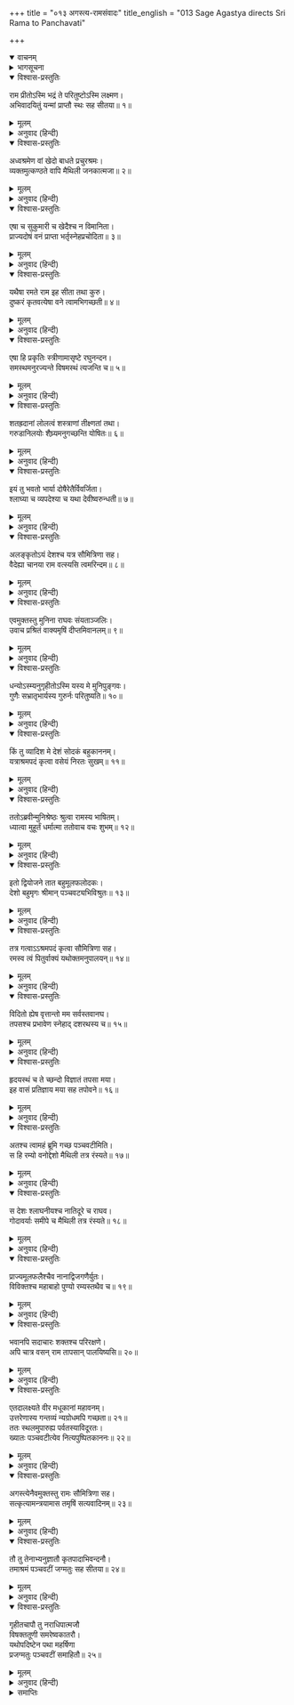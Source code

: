 +++
title = "०१३ अगस्त्य-रामसंवादः"
title_english = "013 Sage Agastya directs Sri Rama to Panchavati"

+++
<details open><summary>वाचनम्</summary>
<div caption="श्रीराम-हरिसीताराममूर्ति-घनपाठिभ्यां वचनम्" class="audioEmbed" src="https://archive.org/download/Ramayana-recitation-Sriram-harisItArAmamUrti-Ghanapaati-v2/Kanda_3/Kanda_3_ARK-013-Agastya_Rama_Samvadaha.mp3"></div>
</details>

<details><summary>भागसूचना</summary>

13. महर्षि अगस्त्यका श्रीरामके प्रति अपनी प्रसन्नता प्रकट करके सीताकी प्रशंसा करना, श्रीरामके पूछनेपर उन्हें पञ्चवटीमें आश्रम बनाकर रहनेका आदेश देना तथा श्रीराम आदिका प्रस्थान
</details>

<details open><summary>विश्वास-प्रस्तुतिः</summary>

राम प्रीतोऽस्मि भद्रं ते परितुष्टोऽस्मि लक्ष्मण।  
अभिवादयितुं यन्मां प्राप्तौ स्थः सह सीतया॥ १॥
</details>

<details><summary>मूलम्</summary>

राम प्रीतोऽस्मि भद्रं ते परितुष्टोऽस्मि लक्ष्मण।  
अभिवादयितुं यन्मां प्राप्तौ स्थः सह सीतया॥ १॥
</details>

<details><summary>अनुवाद (हिन्दी)</summary>

‘श्रीराम! आपका कल्याण हो। मैं आपपर बहुत प्रसन्न हूँ। लक्ष्मण! मैं तुमपर भी बहुत संतुष्ट हूँ। आप दोनों भाई मुझे प्रणाम करनेके लिये जो सीताके साथ यहाँतक आये, इससे मुझे बड़ी प्रसन्नता हुई है॥ १॥
</details>

<details open><summary>विश्वास-प्रस्तुतिः</summary>

अध्वश्रमेण वां खेदो बाधते प्रचुरश्रमः।  
व्यक्तमुत्कण्ठते वापि मैथिली जनकात्मजा॥ २॥
</details>

<details><summary>मूलम्</summary>

अध्वश्रमेण वां खेदो बाधते प्रचुरश्रमः।  
व्यक्तमुत्कण्ठते वापि मैथिली जनकात्मजा॥ २॥
</details>

<details><summary>अनुवाद (हिन्दी)</summary>

‘रास्ता चलनेके परिश्रमसे आपलोगोंको बहुत थकावट हुई है। इसके कारण जो कष्ट हुआ है, वह आप दोनोंको पीड़ा दे रहा होगा। मिथिलेशकुमारी जानकी भी अपनी थकावट दूर करनेके लिये अधिक उत्कण्ठित है, यह बात स्पष्ट ही जान पड़ती है॥ २॥
</details>

<details open><summary>विश्वास-प्रस्तुतिः</summary>

एषा च सुकुमारी च खेदैश्च न विमानिता।  
प्राज्यदोषं वनं प्राप्ता भर्तृस्नेहप्रचोदिता॥ ३॥
</details>

<details><summary>मूलम्</summary>

एषा च सुकुमारी च खेदैश्च न विमानिता।  
प्राज्यदोषं वनं प्राप्ता भर्तृस्नेहप्रचोदिता॥ ३॥
</details>

<details><summary>अनुवाद (हिन्दी)</summary>

‘यह सुकुमारी है और इससे पहले इसे ऐसे दुःखोंका सामना नहीं करना पड़ा है। वनमें अनेक प्रकारके कष्ट होते हैं, फिर भी यह पतिप्रेमसे प्रेरित होकर यहाँ आयी है॥ ३॥
</details>

<details open><summary>विश्वास-प्रस्तुतिः</summary>

यथैषा रमते राम इह सीता तथा कुरु।  
दुष्करं कृतवत्येषा वने त्वामभिगच्छती॥ ४॥
</details>

<details><summary>मूलम्</summary>

यथैषा रमते राम इह सीता तथा कुरु।  
दुष्करं कृतवत्येषा वने त्वामभिगच्छती॥ ४॥
</details>

<details><summary>अनुवाद (हिन्दी)</summary>

‘श्रीराम! जिस प्रकार सीताका यहाँ मन लगे—जैसे भी यह प्रसन्न रहे, वही कार्य आप करें। वनमें आपके साथ आकर इसने दुष्कर कार्य किया है॥ ४॥
</details>

<details open><summary>विश्वास-प्रस्तुतिः</summary>

एषा हि प्रकृतिः स्त्रीणामासृष्टे रघुनन्दन।  
समस्थमनुरज्यन्ते विषमस्थं त्यजन्ति च॥ ५॥
</details>

<details><summary>मूलम्</summary>

एषा हि प्रकृतिः स्त्रीणामासृष्टे रघुनन्दन।  
समस्थमनुरज्यन्ते विषमस्थं त्यजन्ति च॥ ५॥
</details>

<details><summary>अनुवाद (हिन्दी)</summary>

‘रघुनन्दन! सृष्टिकालसे लेकर अबतक स्त्रियोंका प्रायः यही स्वभाव रहता आया है कि यदि पति सम अवस्थामें है अर्थात् धनधान्यसे सम्पन्न, स्वस्थ एवं सुखी है, तब तो वे उसमें अनुराग रखती हैं, परंतु यदि वह विषम अवस्थामें पड़ जाता है—दरिद्र एवं रोगी हो जाता है, तब उसे त्याग देती हैं॥ ५॥
</details>

<details open><summary>विश्वास-प्रस्तुतिः</summary>

शतह्रदानां लोलत्वं शस्त्राणां तीक्ष्णतां तथा।  
गरुडानिलयोः शैघ्र्यमनुगच्छन्ति योषितः॥ ६॥
</details>

<details><summary>मूलम्</summary>

शतह्रदानां लोलत्वं शस्त्राणां तीक्ष्णतां तथा।  
गरुडानिलयोः शैघ्र्यमनुगच्छन्ति योषितः॥ ६॥
</details>

<details><summary>अनुवाद (हिन्दी)</summary>

‘स्त्रियाँ विद्युत् की चपलता, शस्त्रोंकी तीक्ष्णता तथा गरुड एवं वायुकी तीव्र गतिका अनुसरण करती हैं॥
</details>

<details open><summary>विश्वास-प्रस्तुतिः</summary>

इयं तु भवतो भार्या दोषैरेतैर्विवर्जिता।  
श्लाघ्या च व्यपदेश्या च यथा देवीष्वरुन्धती॥ ७॥
</details>

<details><summary>मूलम्</summary>

इयं तु भवतो भार्या दोषैरेतैर्विवर्जिता।  
श्लाघ्या च व्यपदेश्या च यथा देवीष्वरुन्धती॥ ७॥
</details>

<details><summary>अनुवाद (हिन्दी)</summary>

‘आपकी यह धर्मपत्नी सीता इन सब दोषोंसे रहित है। स्पृहणीय एवं पतिव्रताओंमें उसी तरह अग्रगण्य है, जैसे देवियोंमें अरुन्धती॥ ७॥
</details>

<details open><summary>विश्वास-प्रस्तुतिः</summary>

अलङ्कृतोऽयं देशश्च यत्र सौमित्रिणा सह।  
वैदेह्या चानया राम वत्स्यसि त्वमरिन्दम॥ ८॥
</details>

<details><summary>मूलम्</summary>

अलङ्कृतोऽयं देशश्च यत्र सौमित्रिणा सह।  
वैदेह्या चानया राम वत्स्यसि त्वमरिन्दम॥ ८॥
</details>

<details><summary>अनुवाद (हिन्दी)</summary>

‘शत्रुदमन श्रीराम! आजसे इस देशकी शोभा बढ़ गयी, जहाँ सुमित्राकुमार लक्ष्मण और विदेहनन्दिनी सीताके साथ आप निवास करेंगे’॥ ८॥
</details>

<details open><summary>विश्वास-प्रस्तुतिः</summary>

एवमुक्तस्तु मुनिना राघवः संयताञ्जलिः।  
उवाच प्रश्रितं वाक्यमृषिं दीप्तमिवानलम्॥ ९॥
</details>

<details><summary>मूलम्</summary>

एवमुक्तस्तु मुनिना राघवः संयताञ्जलिः।  
उवाच प्रश्रितं वाक्यमृषिं दीप्तमिवानलम्॥ ९॥
</details>

<details><summary>अनुवाद (हिन्दी)</summary>

मुनिके ऐसा कहनेपर श्रीरामचन्द्रजीने प्रज्वलित अग्निके समान तेजस्वी उन महर्षिसे दोनों हाथ जोड़कर यह विनययुक्त बात कही—॥ ९॥
</details>

<details open><summary>विश्वास-प्रस्तुतिः</summary>

धन्योऽस्म्यनुगृहीतोऽस्मि यस्य मे मुनिपुङ्गवः।  
गुणैः सभ्रातृभार्यस्य गुरुर्नः परितुष्यति॥ १०॥
</details>

<details><summary>मूलम्</summary>

धन्योऽस्म्यनुगृहीतोऽस्मि यस्य मे मुनिपुङ्गवः।  
गुणैः सभ्रातृभार्यस्य गुरुर्नः परितुष्यति॥ १०॥
</details>

<details><summary>अनुवाद (हिन्दी)</summary>

‘भाई और पत्नीसहित जिसके अर्थात् मेरे गुणोंसे हमारे गुरुदेव मुनिवर अगस्त्यजी यदि संतुष्ट हो रहे हैं, तब तो मैं धन्य हूँ, मुझपर मुनीश्वरका महान् अनुग्रह है॥
</details>

<details open><summary>विश्वास-प्रस्तुतिः</summary>

किं तु व्यादिश मे देशं सोदकं बहुकाननम्।  
यत्राश्रमपदं कृत्वा वसेयं निरतः सुखम्॥ ११॥
</details>

<details><summary>मूलम्</summary>

किं तु व्यादिश मे देशं सोदकं बहुकाननम्।  
यत्राश्रमपदं कृत्वा वसेयं निरतः सुखम्॥ ११॥
</details>

<details><summary>अनुवाद (हिन्दी)</summary>

‘परंतु मुने! अब आप मुझे ऐसा कोई स्थान बताइये जहाँ बहुत-से वन हों, जलकी भी सुविधा हो तथा जहाँ आश्रम बनाकर मैं सुखपूर्वक सानन्द निवास कर सकूँ’॥ ११॥
</details>

<details open><summary>विश्वास-प्रस्तुतिः</summary>

ततोऽब्रवीन्मुनिश्रेष्ठः श्रुत्वा रामस्य भाषितम्।  
ध्यात्वा मुहूर्तं धर्मात्मा ततोवाच वचः शुभम्॥ १२॥
</details>

<details><summary>मूलम्</summary>

ततोऽब्रवीन्मुनिश्रेष्ठः श्रुत्वा रामस्य भाषितम्।  
ध्यात्वा मुहूर्तं धर्मात्मा ततोवाच वचः शुभम्॥ १२॥
</details>

<details><summary>अनुवाद (हिन्दी)</summary>

श्रीरामका यह कथन सुनकर मुनिश्रेष्ठ धर्मात्मा अगस्त्यने दो घड़ीतक कुछ सोच-विचार किया। तदनन्तर वे यह शुभ वचन बोले—॥ १२॥
</details>

<details open><summary>विश्वास-प्रस्तुतिः</summary>

इतो द्वियोजने तात बहुमूलफलोदकः।  
देशो बहुमृगः श्रीमान् पञ्चवट्यभिविश्रुतः॥ १३॥
</details>

<details><summary>मूलम्</summary>

इतो द्वियोजने तात बहुमूलफलोदकः।  
देशो बहुमृगः श्रीमान् पञ्चवट्यभिविश्रुतः॥ १३॥
</details>

<details><summary>अनुवाद (हिन्दी)</summary>

‘तात! यहाँसे दो योजनकी दूरीपर पञ्चवटी नामसे विख्यात एक बहुत ही सुन्दर स्थान है, जहाँ बहुत-से मृग रहते हैं तथा फल-मूल और जलकी अधिक सुविधा है॥
</details>

<details open><summary>विश्वास-प्रस्तुतिः</summary>

तत्र गत्वाऽऽश्रमपदं कृत्वा सौमित्रिणा सह।  
रमस्व त्वं पितुर्वाक्यं यथोक्तमनुपालयन्॥ १४॥
</details>

<details><summary>मूलम्</summary>

तत्र गत्वाऽऽश्रमपदं कृत्वा सौमित्रिणा सह।  
रमस्व त्वं पितुर्वाक्यं यथोक्तमनुपालयन्॥ १४॥
</details>

<details><summary>अनुवाद (हिन्दी)</summary>

‘वहीं जाकर लक्ष्मणके साथ आप आश्रम बनाइये और पिताकी यथोक्त आज्ञाका पालन करते हुए वहाँ सुखपूर्वक निवास कीजिये॥ १४॥
</details>

<details open><summary>विश्वास-प्रस्तुतिः</summary>

विदितो ह्येष वृत्तान्तो मम सर्वस्तवानघ।  
तपसश्च प्रभावेण स्नेहाद् दशरथस्य च॥ १५॥
</details>

<details><summary>मूलम्</summary>

विदितो ह्येष वृत्तान्तो मम सर्वस्तवानघ।  
तपसश्च प्रभावेण स्नेहाद् दशरथस्य च॥ १५॥
</details>

<details><summary>अनुवाद (हिन्दी)</summary>

‘अनघ! आपका और राजा दशरथका यह सारा वृत्तान्त मुझे अपनी तपस्याके प्रभावसे तथा आपके प्रति स्नेह होनेके कारण अच्छी तरह विदित है॥ १५॥
</details>

<details open><summary>विश्वास-प्रस्तुतिः</summary>

हृदयस्थं च ते च्छन्दो विज्ञातं तपसा मया।  
इह वासं प्रतिज्ञाय मया सह तपोवने॥ १६॥
</details>

<details><summary>मूलम्</summary>

हृदयस्थं च ते च्छन्दो विज्ञातं तपसा मया।  
इह वासं प्रतिज्ञाय मया सह तपोवने॥ १६॥
</details>

<details><summary>अनुवाद (हिन्दी)</summary>

‘आपने तपोवनमें मेरे साथ रहनेकी और वनवासका शेष समय यहीं बितानेकी अभिलाषा प्रकट करके भी जो यहाँसे अन्यत्र रहने योग्य स्थानके विषयमें मुझसे पूछा है, इसमें आपका हार्दिक अभिप्राय क्या है? यह मैंने अपने तपोबलसे जान लिया है (आपने ऋषियोंकी रक्षाके लिये राक्षसोंके वधकी प्रतिज्ञा की है। इस प्रतिज्ञाका निर्वाह अन्यत्रा रहनेसे ही हो सकता है; क्योंकि यहाँ राक्षसोंका आना-जाना नहीं होता)॥ १६॥
</details>

<details open><summary>विश्वास-प्रस्तुतिः</summary>

अतश्च त्वामहं ब्रूमि गच्छ पञ्चवटीमिति।  
स हि रम्यो वनोद्देशो मैथिली तत्र रंस्यते॥ १७॥
</details>

<details><summary>मूलम्</summary>

अतश्च त्वामहं ब्रूमि गच्छ पञ्चवटीमिति।  
स हि रम्यो वनोद्देशो मैथिली तत्र रंस्यते॥ १७॥
</details>

<details><summary>अनुवाद (हिन्दी)</summary>

‘इसीलिये मैं आपसे कहता हूँ कि पञ्चवटीमें जाइये। वहाँकी वनस्थली बड़ी ही रमणीय है। वहाँ मिथिलेशकुमारी सीता आनन्दपूर्वक सब ओर विचरेंगी॥
</details>

<details open><summary>विश्वास-प्रस्तुतिः</summary>

स देशः श्लाघनीयश्च नातिदूरे च राघव।  
गोदावर्याः समीपे च मैथिली तत्र रंस्यते॥ १८॥
</details>

<details><summary>मूलम्</summary>

स देशः श्लाघनीयश्च नातिदूरे च राघव।  
गोदावर्याः समीपे च मैथिली तत्र रंस्यते॥ १८॥
</details>

<details><summary>अनुवाद (हिन्दी)</summary>

‘रघुनन्दन! वह स्पृहणीय स्थान यहाँसे अधिक दूर नहीं है। गोदावरीके पास (उसीके तटपर) है, अतः मैथिलीका मन वहाँ खूब लगेगा॥ १८॥
</details>

<details open><summary>विश्वास-प्रस्तुतिः</summary>

प्राज्यमूलफलैश्चैव नानाद्विजगणैर्युतः।  
विविक्तश्च महाबाहो पुण्यो रम्यस्तथैव च॥ १९॥
</details>

<details><summary>मूलम्</summary>

प्राज्यमूलफलैश्चैव नानाद्विजगणैर्युतः।  
विविक्तश्च महाबाहो पुण्यो रम्यस्तथैव च॥ १९॥
</details>

<details><summary>अनुवाद (हिन्दी)</summary>

‘महाबाहो! वह स्थान प्रचुर फल-मूलोंसे सम्पन्न, भाँति-भाँतिके विहङ्गमोंसे सेवित, एकान्त, पवित्र और रमणीय है॥ १९॥
</details>

<details open><summary>विश्वास-प्रस्तुतिः</summary>

भवानपि सदाचारः शक्तश्च परिरक्षणे।  
अपि चात्र वसन् राम तापसान् पालयिष्यसि॥ २०॥
</details>

<details><summary>मूलम्</summary>

भवानपि सदाचारः शक्तश्च परिरक्षणे।  
अपि चात्र वसन् राम तापसान् पालयिष्यसि॥ २०॥
</details>

<details><summary>अनुवाद (हिन्दी)</summary>

‘श्रीराम! आप भी सदाचारी और ऋषियोंकी रक्षा करनेमें समर्थ हैं। अतः वहाँ रहकर तपस्वी मुनियोंका पालन कीजियेगा॥ २०॥
</details>

<details open><summary>विश्वास-प्रस्तुतिः</summary>

एतदालक्ष्यते वीर मधूकानां महावनम्।  
उत्तरेणास्य गन्तव्यं न्यग्रोधमपि गच्छता॥ २१॥  
ततः स्थलमुपारुह्य पर्वतस्याविदूरतः।  
ख्यातः पञ्चवटीत्येव नित्यपुष्पितकाननः॥ २२॥
</details>

<details><summary>मूलम्</summary>

एतदालक्ष्यते वीर मधूकानां महावनम्।  
उत्तरेणास्य गन्तव्यं न्यग्रोधमपि गच्छता॥ २१॥  
ततः स्थलमुपारुह्य पर्वतस्याविदूरतः।  
ख्यातः पञ्चवटीत्येव नित्यपुष्पितकाननः॥ २२॥
</details>

<details><summary>अनुवाद (हिन्दी)</summary>

‘वीर! यह जो महुओंका विशाल वन दिखायी देता है, इसके उत्तरसे होकर जाना चाहिये। उस मार्गसे जाते हुए आपको आगे एक बरगदका वृक्ष मिलेगा। उससे आगे कुछ दूरतक ऊँचा मैदान है, उसे पार करनेके बाद एक पर्वत दिखायी देगा। उस पर्वतसे थोड़ी ही दूरपर पञ्चवटी नामसे प्रसिद्ध सुन्दर वन है, जो सदा फूलोंसे सुशोभित रहता है’॥ २१-२२॥
</details>

<details open><summary>विश्वास-प्रस्तुतिः</summary>

अगस्त्येनैवमुक्तस्तु रामः सौमित्रिणा सह।  
सत्कृत्यामन्त्रयामास तमृषिं सत्यवादिनम्॥ २३॥
</details>

<details><summary>मूलम्</summary>

अगस्त्येनैवमुक्तस्तु रामः सौमित्रिणा सह।  
सत्कृत्यामन्त्रयामास तमृषिं सत्यवादिनम्॥ २३॥
</details>

<details><summary>अनुवाद (हिन्दी)</summary>

महर्षि अगस्त्यके ऐसा कहनेपर लक्ष्मणसहित श्रीरामने उनका सत्कार करके उन सत्यवादी महर्षिसे वहाँ जानेकी आज्ञा माँगी॥ २३॥
</details>

<details open><summary>विश्वास-प्रस्तुतिः</summary>

तौ तु तेनाभ्यनुज्ञातौ कृतपादाभिवन्दनौ।  
तमाश्रमं पञ्चवटीं जग्मतुः सह सीतया॥ २४॥
</details>

<details><summary>मूलम्</summary>

तौ तु तेनाभ्यनुज्ञातौ कृतपादाभिवन्दनौ।  
तमाश्रमं पञ्चवटीं जग्मतुः सह सीतया॥ २४॥
</details>

<details><summary>अनुवाद (हिन्दी)</summary>

उनकी आज्ञा पाकर उन दोनों भाइयोंने उनके चरणोंकी वन्दना की और सीताके साथ वे पञ्चवटी नामक आश्रमकी ओर चले॥ २४॥
</details>

<details open><summary>विश्वास-प्रस्तुतिः</summary>

गृहीतचापौ तु नराधिपात्मजौ  
विषक्ततूणी समरेष्वकातरौ।  
यथोपदिष्टेन पथा महर्षिणा  
प्रजग्मतुः पञ्चवटीं समाहितौ॥ २५॥
</details>

<details><summary>मूलम्</summary>

गृहीतचापौ तु नराधिपात्मजौ  
विषक्ततूणी समरेष्वकातरौ।  
यथोपदिष्टेन पथा महर्षिणा  
प्रजग्मतुः पञ्चवटीं समाहितौ॥ २५॥
</details>

<details><summary>अनुवाद (हिन्दी)</summary>

राजकुमार श्रीराम और लक्ष्मणने पीठपर तरकस बाँध हाथमें धनुष ले लिये। वे दोनों भाई समराङ्गणोंमें कातरता दिखानेवाले नहीं थे। वे दोनों बन्धु महर्षिके बताये हुए मार्गसे बड़ी सावधानीके साथ पञ्चवटीकी ओर प्रस्थित हुए॥ २५॥
</details>

<details><summary>समाप्तिः</summary>

इत्यार्षे श्रीमद्रामायणे वाल्मीकीये आदिकाव्येऽरण्यकाण्डे त्रयोदशः सर्गः॥ १३॥  
इस प्रकार श्रीवाल्मीकिनिर्मित आर्षरामायण आदिकाव्यके अरण्यकाण्डमें तेरहवाँ सर्ग पूरा हुआ॥ १३॥
</details>


